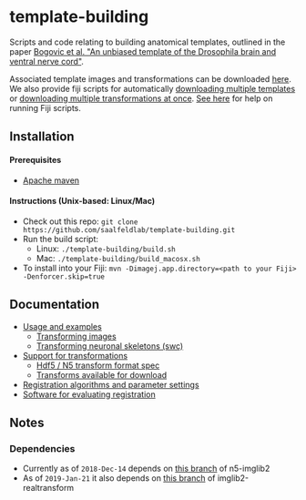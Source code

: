 # template-building
Scripts and code relating to building anatomical templates, outlined in the paper [Bogovic et al. "An unbiased template of the Drosophila brain and ventral nerve cord"](https://www.biorxiv.org/content/early/2018/07/25/376384).

Associated template images and transformations can be downloaded [here](https://www.janelia.org/open-science/jrc-2018-brain-templates).  We also provide fiji scripts for automatically [downloading multiple templates](https://raw.githubusercontent.com/saalfeldlab/template-building/master/fiji/download_templates.py) or [downloading multiple transformations at once](https://raw.githubusercontent.com/saalfeldlab/template-building/master/fiji/download_bridges.py).  [See here](https://imagej.net/Scripting#Using_the_script_editor) for help on running Fiji scripts.

## Installation
#### Prerequisites
* [Apache maven](https://maven.apache.org/index.html)
#### Instructions (Unix-based: Linux/Mac)
* Check out this repo: `git clone https://github.com/saalfeldlab/template-building.git`
* Run the build script: 
  * Linux: `./template-building/build.sh`
  * Mac: `./template-building/build_macosx.sh`
* To install into your Fiji: `mvn -Dimagej.app.directory=<path to your Fiji> -Denforcer.skip=true`

## Documentation

* [Usage and examples](https://github.com/saalfeldlab/template-building/wiki/Usage-examples)
  * [Transforming images](https://github.com/saalfeldlab/template-building/wiki/Usage-examples#transforming-images) 
  * [Transforming neuronal skeletons (swc)](https://github.com/saalfeldlab/template-building/wiki/Usage-examples#transforming-skeletons)
* [Support for transformations](https://github.com/saalfeldlab/template-building/wiki/Transformations)
  * [Hdf5 / N5 transform format spec](https://github.com/saalfeldlab/template-building/wiki/Hdf5-Deformation-fields)
  * [Transforms available for download](https://github.com/saalfeldlab/template-building/wiki/Deformation-field-versions)
* [Registration algorithms and parameter settings](https://github.com/saalfeldlab/template-building/wiki/Registration-algorithms-and-parameter-settings)
* [Software for evaluating registration](https://github.com/saalfeldlab/template-building/wiki/Evaluation-Documentation)

## Notes
### Dependencies
* Currently as of `2018-Dec-14` depends on [this branch](https://github.com/saalfeldlab/n5-imglib2/pull/6/commits/3c915776891c6175cd1af959c5c02bb5b6c4901c) of n5-imglib2
* As of `2019-Jan-21` it also depends on [this branch](https://github.com/bogovicj/imglib2-realtransform/tree/explicitInv) of imglib2-realtransform
